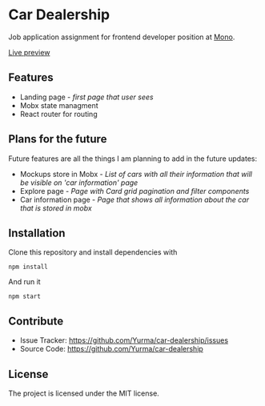 # Car Dealership	

Job application assignment for frontend developer position at [Mono](https://mono.software/).

[Live preview](http://car-dealership.yurma.wtf/)

Features
--------

 - Landing page - *first page that user sees*
 - Mobx state managment
 - React router for routing


Plans for the future
---------------

Future features are all the things I am planning to add in the future updates:

 - Mockups store in Mobx - *List of cars with all their information that will be visible on 'car information' page*
 - Explore page  - *Page with Card grid pagination and filter components*
 - Car information page - *Page that shows all information about the car that is stored in mobx*


Installation
------------

Clone this repository and install dependencies with 

`npm install`

And run it

`npm start`

Contribute
----------

- Issue Tracker: https://github.com/Yurma/car-dealership/issues
- Source Code: https://github.com/Yurma/car-dealership

License
-------

The project is licensed under the MIT license.
